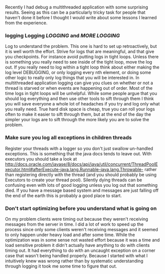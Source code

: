 Recently I had debug a multithreaded application with some surprising results. Seeing as this can be a particularly tricky task for people that haven't done it before I thought  I would write about some lessons I learned from the experience.


### logging Logging *LOGGING* and *MORE LOGGING*

Log to understand the problem. This one is hard to set up retroactively, but it is well worth the effort. Strive for logs that are meaningful, and that give you checkpoints. For instance avoid putting logs in tight loops. Unless there is something you really need to see inside of the tight loop, move the log out. If you really need to log within a tight loop think about either making the log level DEBUGGING, or only logging every nth element, or doing some other logic to really only log things that you will be interested in. In multithreaded application logging can give you clues on whether or not a thread is starved or when events are happening out of order. Most of the time logs in tight loops will be unhelpful. While some people argue that you should log everything and then use other tools to sift through them I think you will save everyone a whole lot of headaches if you try and log only what you really need. True hard disk space is cheap, true you can roll your logs often to make it easier to sift through them, but at the end of the day the simpler your logs are to sift through the more likely you are to solve the problem. 

### Make sure you log all exceptions in children threads

Register your threads with a logger so you don't just swallow un-handled exceptions. This is something that the java docs tends to leave out. With executors you should take a look at http://docs.oracle.com/javase/8/docs/api/java/util/concurrent/ThreadPoolExecutor.html#afterExecute-java.lang.Runnable-java.lang.Throwable- rather than registering directly with the thread (and you should probably be using Executors to create your thread pool). Silently dying threads can be confusing even with lots of good logging unless you log out that something died. If you have a message based system and messages are just falling off the end of the earth this is probably a good place to start.

### Don't start optimizing before you understand what is going on

On my problem clients were timing out because they weren't receiving messages from the server in time. I did a lot of work to speed up the process since only some clients weren't receiving messages and it seemed to only happen under heavy load and after some time. While the optimization was in some sense not wasted effort because it was a time and load sensitive problem it didn't actually have anything to do with clients timing out. It had everything to do with an uncaught exception on a corner case that wasn't being handled properly. Because I started with what I intuitively knew was wrong rather than by systematic understanding through logging it took me some time to figure that out. 